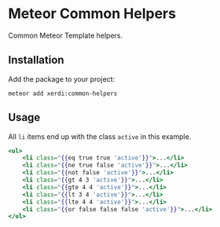 # Meteor Common Helpers

Common Meteor Template helpers.

## Installation

Add the package to your project:

```shell
meteor add xerdi:common-helpers
```

## Usage

All `li` items end up with the class `active` in this example.
```handlebars
<ul>
    <li class="{{eq true true 'active'}}">...</li>
    <li class="{{ne true false 'active'}}">...</li>
    <li class="{{not false 'active'}}">...</li>
    <li class="{{gt 4 3 'active'}}">...</li>
    <li class="{{gte 4 4 'active'}}">...</li>
    <li class="{{lt 3 4 'active'}}">...</li>
    <li class="{{lte 4 4 'active'}}">...</li>
    <li class="{{or false false false 'active'}}">...</li>
</ul>
```
